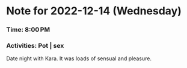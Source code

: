 # Note for 2022-12-14 (Wednesday)
### Time: 8:00 PM
### Activities: Pot | sex

Date night with Kara. It was loads of sensual and pleasure.

